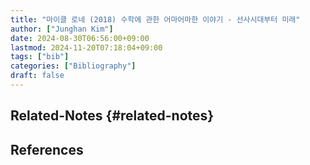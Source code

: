 ```yaml
---
title: "마이클 로네 (2018) 수학에 관한 어마어마한 이야기 - 선사시대부터 미래"
author: ["Junghan Kim"]
date: 2024-08-30T06:56:00+09:00
lastmod: 2024-11-20T07:18:04+09:00
tags: ["bib"]
categories: ["Bibliography"]
draft: false
---
```


## Related-Notes {#related-notes}

## References

<style>.csl-entry{text-indent: -1.5em; margin-left: 1.5em;}</style><div class="csl-bib-body">
</div>
